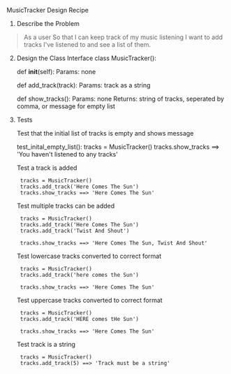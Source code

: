 MusicTracker Design Recipe
1. Describe the Problem
> As a user
> So that I can keep track of my music listening
> I want to add tracks I've listened to and see a list of them.

2. Design the Class Interface
    class MusicTracker():

    def __init__(self):
        Params: 
            none
    
    def add_track(track):
        Params:
            track as a string

    def show_tracks():
        Params:
            none
        Returns:
            string of tracks, seperated by comma, or message for empty list

    
3. Tests

    Test that the initial list of tracks is empty and shows message

    test_inital_empty_list():
        tracks = MusicTracker()
        tracks.show_tracks ==> 'You haven't listened to any tracks'


    Test a track is added

        tracks = MusicTracker()
        tracks.add_track('Here Comes The Sun')
        tracks.show_tracks ==> 'Here Comes The Sun'


    Test multiple tracks can be added

        tracks = MusicTracker()
        tracks.add_track('Here Comes The Sun')
        tracks.add_track('Twist And Shout')

        tracks.show_tracks ==> 'Here Comes The Sun, Twist And Shout'

    Test lowercase tracks converted to correct format

        tracks = MusicTracker()
        tracks.add_track('here comes the Sun')
        
        tracks.show_tracks ==> 'Here Comes The Sun'

    
    Test uppercase tracks converted to correct format

        tracks = MusicTracker()
        tracks.add_track('HERE comes tHe Sun')
        
        tracks.show_tracks ==> 'Here Comes The Sun'

    
    Test track is a string

        tracks = MusicTracker()
        tracks.add_track(5) ==> 'Track must be a string'